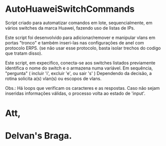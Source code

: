 # AutoHuaweiSwitchCommands

Script criado para automatizar comandos em lote, sequencialmente, em
vários switches da marca Huawei, fazendo uso de listas de IPs.

Este script foi desenvolvido para adicionar/remover e manipular vlans em
portas "tronco" e também inseri-las nas configurações de anel com
protocolo ERPS.
(se não usar esse protocolo, basta isolar trechos do codigo que tratam disso).

Este script, em expecifico, conecta-se aos switches listados previamente
identifica o nome do switch e o armazena numa variável. Em sequência,
"pergunta" ( incluir 'i', excluir 'e', ou sair 's' )
Dependendo da decisão, a rotina solicita a(s) vlan(s) ou escopos de vlans.
 
Obs.:
Há loops que verificam os caracteres e as respostas. Caso não sejam
inseridas informações válidas, o processo volta ao estado de 'input'.

# Att, 
# Delvan's Braga.
